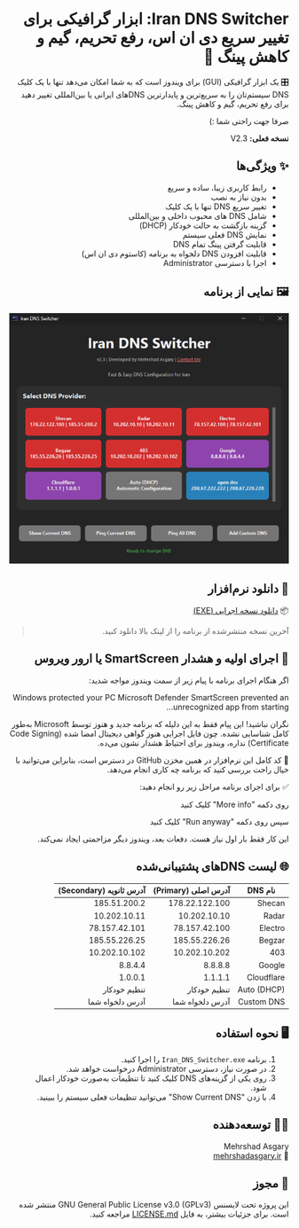 <div dir="rtl">
  
# Iran DNS Switcher: ابزار گرافیکی برای تغییر سریع دی ان اس، رفع تحریم، گیم و کاهش پینگ 🚀


🎛️  یک ابزار گرافیکی (GUI) برای ویندوز است که به شما امکان می‌دهد تنها با یک کلیک DNS سیستم‌تان را به سریع‌ترین و پایدارترین DNSهای ایرانی یا بین‌المللی تغییر دهید برای رفع تحریم، گیم و کاهش پینگ.

صرفا جهت راحتی شما :)

**نسخه فعلی:** V2.3

## ✨ ویژگی‌ها

- رابط کاربری زیبا، ساده و سریع
- بدون نیاز به نصب
- تغییر سریع DNS تنها با یک کلیک  
- شامل DNS های محبوب داخلی و بین‌المللی  
- گزینه بازگشت به حالت خودکار (DHCP)  
- نمایش DNS فعلی سیستم
- قابلیت گرفتن پینگ تمام DNS
- قابلیت افزودن DNS دلخواه به برنامه (کاستوم دی ان اس)
- اجرا با دسترسی Administrator  

## 🖼️ نمایی از برنامه

<div align="center">

![اسکرین‌شات Iran DNS Switcher](screenshot.png)

</div>

## 🔽 دانلود نرم‌افزار

📦 [دانلود نسخه اجرایی (EXE)](https://github.com/mehrshadasgary/Iran-DNS-Switcher/releases/latest/download/Iran_DNS_Switcher.exe)

> آخرین نسخه منتشرشده از برنامه را از لینک بالا دانلود کنید.
> 
## 🔐 اجرای اولیه و هشدار SmartScreen یا ارور ویروس


<div dir="rtl">
 اگر هنگام اجرای برنامه با پیام زیر از سمت ویندوز مواجه شدید:

Windows protected your PC
Microsoft Defender SmartScreen prevented an unrecognized app from starting...

نگران نباشید! 
این پیام فقط به این دلیله که برنامه جدید و هنوز توسط Microsoft به‌طور کامل شناسایی نشده. چون فایل اجرایی هنوز گواهی دیجیتال امضا شده (Code Signing Certificate) نداره، ویندوز برای احتیاط هشدار نشون می‌ده.

📂 کد کامل این نرم‌افزار در همین مخزن GitHub در دسترس است، بنابراین می‌توانید با خیال راحت بررسی کنید که برنامه چه کاری انجام می‌دهد.

✅ برای اجرای برنامه مراحل زیر رو انجام دهید:

روی دکمه "More info" کلیک کنید

سپس روی دکمه "Run anyway" کلیک کنید

این کار فقط بار اول نیاز هست. دفعات بعد، ویندوز دیگر مزاحمتی ایجاد نمی‌کند.


</div>


## 🌐 لیست DNSهای پشتیبانی‌شده

| نام DNS       | آدرس اصلی (Primary) | آدرس ثانویه (Secondary) |
|---------------|----------------------|--------------------------|
| Shecan        | 178.22.122.100       | 185.51.200.2             |
| Radar         | 10.202.10.10         | 10.202.10.11             |
| Electro       | 78.157.42.100        | 78.157.42.101            |
| Begzar        | 185.55.226.26        | 185.55.226.25            |
| 403           | 10.202.10.202        | 10.202.10.102            |
| Google        | 8.8.8.8              | 8.8.4.4                  |
| Cloudflare    | 1.1.1.1              | 1.0.0.1                  |
| Auto (DHCP)   | تنظیم خودکار        | تنظیم خودکار            |
| Custom DNS    | آدرس دلخواه شما              | آدرس دلخواه شما                  |

## 🖥️ نحوه استفاده

1. برنامه `Iran_DNS_Switcher.exe` را اجرا کنید.  
2. در صورت نیاز، دسترسی Administrator درخواست خواهد شد.  
3. روی یکی از گزینه‌های DNS کلیک کنید تا تنظیمات به‌صورت خودکار اعمال شود.  
4. با زدن "Show Current DNS" می‌توانید تنظیمات فعلی سیستم را ببینید.

## 👨‍💻 توسعه‌دهنده

Mehrshad Asgary  
🔗 [mehrshadasgary.ir](https://mehrshadasgary.ir)

## 📜 مجوز

این پروژه تحت لایسنس GNU General Public License v3.0 (GPLv3) منتشر شده است.
برای جزئیات بیشتر، به فایل <a href="LICENSE">LICENSE.md</a> مراجعه کنید.
</div>

